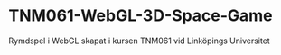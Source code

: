 TNM061-WebGL-3D-Space-Game
=============

Rymdspel i WebGL skapat i kursen TNM061 vid Linköpings Universitet

